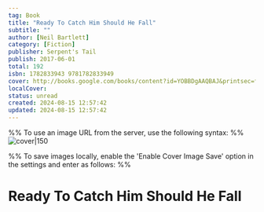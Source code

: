 ```yaml
---
tag: Book
title: "Ready To Catch Him Should He Fall"
subtitle: ""
author: [Neil Bartlett]
category: [Fiction]
publisher: Serpent's Tail
publish: 2017-06-01
total: 192
isbn: 1782833943 9781782833949
cover: http://books.google.com/books/content?id=YOBBDgAAQBAJ&printsec=frontcover&img=1&zoom=1&edge=curl&source=gbs_api
localCover: 
status: unread
created: 2024-08-15 12:57:42
updated: 2024-08-15 12:57:42
---
```


%% To use an image URL from the server, use the following syntax: %%
![cover|150](http://books.google.com/books/content?id=YOBBDgAAQBAJ&printsec=frontcover&img=1&zoom=1&edge=curl&source=gbs_api)

%% To save images locally, enable the 'Enable Cover Image Save' option in the settings and enter as follows: %%


# Ready To Catch Him Should He Fall